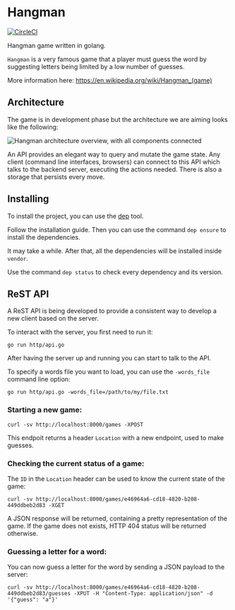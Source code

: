 # Hangman

[![CircleCI](https://circleci.com/gh/mauricioabreu/go-hangman.svg?style=svg)](https://circleci.com/gh/mauricioabreu/go-hangman)

Hangman game written in golang.

`Hangman` is a very famous game that a player must guess
the word by suggesting letters being limited by a low number of
guesses.

More information here: https://en.wikipedia.org/wiki/Hangman_(game)

## Architecture

The game is in development phase but the architecture we are aiming looks like the following:

![Hangman architecture overview, with all components connected](misc/hangman_architecture.png "Architecture overview")

An API provides an elegant way to query and mutate the game state. Any client (command line interfaces, browsers) can connect to this API which talks to the backend server, executing the actions needed. There is also a storage that persists every move.

## Installing

To install the project, you can use the [dep](https://golang.github.io/dep/) tool.

Follow the installation guide. Then you can use the command `dep ensure` to install the dependencies.

It may take a while. After that, all the dependencies will be installed inside `vendor`.

Use the command `dep status` to check every dependency and its version.

## ReST API

A ReST API is being developed to provide a consistent way to develop a new client based on the server.

To interact with the server, you first need to run it:

    go run http/api.go

After having the server up and running you can start to talk to the API.

To specify a words file you want to load, you can use the `-words_file` command line option:

    go run http/api.go -words_file=/path/to/my/file.txt

### Starting a new game:

    curl -sv http://localhost:8000/games -XPOST

This endpoit returns a header `Location` with a new endpoint, used to make guesses.

### Checking the current status of a game:

The `ID` in the `Location` header can be used to know the current state of the game:

    curl -sv http://localhost:8000/games/e46964a6-cd18-4820-b208-449ddbeb2d83 -XGET

A JSON response will be returned, containing a pretty representation of the game. If the game does not exists, HTTP 404 status will be returned otherwise.

### Guessing a letter for a word:

You can now guess a letter for the word by sending a JSON payload to the server:

    curl -sv http://localhost:8000/games/e46964a6-cd18-4820-b208-449ddbeb2d83/guesses -XPUT -H "Content-Type: application/json" -d '{"guess": "a"}'
